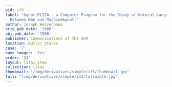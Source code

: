 ```yaml
---
pid: i33
label: "&quot;ELIZA-- a Computer Program for the Study of Natural Language Communication
  Between Man and Machine&quot;"
author: Joseph Weizenbaum
orig_pub_date: '1966'
obj_pub_date: '1966'
publisher: Communications of the ACM
location: Butler Stacks
case: '7'
have_images: 'Yes'
order: '31'
layout: litai_item
collection: litai
thumbnail: "/img/derivatives/simple/i33/thumbnail.jpg"
full: "/img/derivatives/simple/i33/fullwidth.jpg"
---
```

